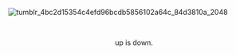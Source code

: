 ![tumblr_4bc2d15354c4efd96bcdb5856102a64c_84d3810a_2048](https://github.com/user-attachments/assets/a8426830-b3cc-4748-9b76-594ae896cd05)

<p align="center">   

   
<p align="center">up is down.
